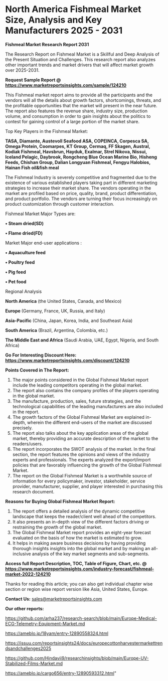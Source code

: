 # North America Fishmeal Market Size, Analysis and Key Manufacturers 2025 - 2031

<strong>Fishmeal Market Research Report 2031</strong>

The Research Report on Fishmeal Market is a Skillful and Deep Analysis of the Present Situation and Challenges. This research report also analyzes other important trends and market drivers that will affect market growth over 2025-2031.

<strong>Request Sample Report @ <a href=https://www.marketreportsinsights.com/sample/124210>https://www.marketreportsinsights.com/sample/124210</a></strong>

This Fishmeal market report aims to provide all the participants and the vendors will all the details about growth factors, shortcomings, threats, and the profitable opportunities that the market will present in the near future. The report also features the revenue share, industry size, production volume, and consumption in order to gain insights about the politics to contest for gaining control of a large portion of the market share.

Top Key Players in the Fishmeal Market:

<strong>TASA, Diamante, Austevoll Seafood ASA, COPEINCA, Corpesca SA, Omega Protein, Coomarpes, KT Group, Cermaq, FF Skagen, Austral, Kodiak Fishmeal, Havsbrun, Hayduk, Exalmar, Strel Nikova, Nissui, Iceland Pelagic, Daybrook, Rongcheng Blue Ocean Marine Bio, Hisheng Feeds, Chishan Group, Dalian Longyuan Fishmeal, Fengyu Halobios, Hainan Fish oil&fish meal</strong>

The Fishmeal Industry is severely competitive and fragmented due to the existence of various established players taking part in different marketing strategies to increase their market share. The vendors operating in the market are profiled based on price, quality, brand, product differentiation, and product portfolio. The vendors are turning their focus increasingly on product customization through customer interaction.

Fishmeal Market Major Types are:

<strong>• Steam dried(SD)

• Flame dried(FD)</strong>

Market Major end-user applications :

<strong>• Aquaculture feed

• Poultry feed

• Pig feed

• Pet food</strong>

Regional Analysis

</u><strong><b>North America</b></strong> (the United States, Canada, and Mexico)

<strong><b>Europe </b></strong>(Germany, France, UK, Russia, and Italy)

<strong><b>Asia-Pacific</b></strong> (China, Japan, Korea, India, and Southeast Asia)

<strong><b>South America</b></strong> (Brazil, Argentina, Colombia, etc.)

<strong><b>The Middle East and Africa</b></strong> (Saudi Arabia, UAE, Egypt, Nigeria, and South Africa)

<strong>Go For Interesting Discount Here: <a href=https://www.marketreportsinsights.com/discount/124210>https://www.marketreportsinsights.com/discount/124210</a></strong>

<strong>Points Covered in The Report:</strong>
<ol>
  <li>The major points considered in the Global Fishmeal Market report include the leading competitors operating in the global market.</li>
  <li>The report also contains the company profiles of the players operating in the global market.</li>
  <li>The manufacture, production, sales, future strategies, and the technological capabilities of the leading manufacturers are also included in the report.</li>
  <li>The growth factors of the Global Fishmeal Market are explained in-depth, wherein the different end-users of the market are discussed precisely.</li>
  <li>The report also talks about the key application areas of the global market, thereby providing an accurate description of the market to the readers/users.</li>
  <li>The report incorporates the SWOT analysis of the market. In the final section, the report features the opinions and views of the industry experts and professionals. The experts analyzed the export/import policies that are favorably influencing the growth of the Global Fishmeal Market.</li>
  <li>The report on the Global Fishmeal Market is a worthwhile source of information for every policymaker, investor, stakeholder, service provider, manufacturer, supplier, and player interested in purchasing this research document.</li>
</ol>
<strong>Reasons for Buying Global Fishmeal Market Report:</strong>

<ol>
  <li>The report offers a detailed analysis of the dynamic competitive landscape that keeps the reader/client well ahead of the competitors.</li>
  <li>It also presents an in-depth view of the different factors driving or restraining the growth of the global market.</li>
  <li>The Global Fishmeal Market report provides an eight-year forecast evaluated on the basis of how the market is estimated to grow.</li>
  <li>It helps in making aware business decisions by having providing thorough insights insights into the global market and by making an all-inclusive analysis of the key market segments and sub-segments.</li>
</ol>
<strong>Access full Report Description, TOC, Table of Figure, Chart, etc. @ <a href=https://www.marketreportsinsights.com/industry-forecast/fishmeal-market-2022-124210>https://www.marketreportsinsights.com/industry-forecast/fishmeal-market-2022-124210</a></strong>


Thanks for reading this article; you can also get individual chapter wise section or region wise report version like Asia, United States, Europe.

<strong>Contact Us:</strong>
sales@marketreportsinsights.com

<strong>Our other reports:</strong>

<a href=https://github.com/arha237/research-search/blob/main/Europe-Medical-ECG-Telemetry-Equipment-Market.md>https://github.com/arha237/research-search/blob/main/Europe-Medical-ECG-Telemetry-Equipment-Market.md</a>

<a href=https://ameblo.jp/18yam/entry-12890558324.html>https://ameblo.jp/18yam/entry-12890558324.html</a>

<a href=https://issuu.com/reportsinsights24/docs/europecottonharvestermarkettrendsandchallenges2025>https://issuu.com/reportsinsights24/docs/europecottonharvestermarkettrendsandchallenges2025</a>

<a href=https://github.com/Hindavii9/researchinsights/blob/main/Europe-UV-Stabilized-Films-Market.md>https://github.com/Hindavii9/researchinsights/blob/main/Europe-UV-Stabilized-Films-Market.md</a>

<a href=https://ameblo.jp/cargo656/entry-12890593312.html>https://ameblo.jp/cargo656/entry-12890593312.html</a>"
